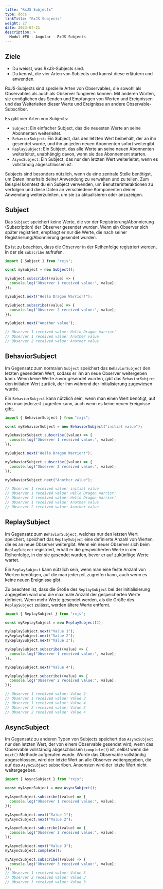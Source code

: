 ```yaml
---
title: "RxJS Subjects"
type: docs
linkTitle: "RxJS Subjects"
weight: 27
date: 2023-04-21
description: >
  Modul #F6 - Angular - RxJS Subjects
---
```


## Ziele

- Du weisst, was RxJS-Subjects sind.
- Du kennst, die vier Arten von Subjects und kannst diese erläutern und anwenden.

RxJS-Subjects sind spezielle Arten von Observables, die sowohl als Observables als auch als Observer fungieren können. Mit anderen Worten, sie ermöglichen das Senden und Empfangen von Werten und Ereignissen und das Weiterleiten dieser Werte und Ereignisse an andere Observable-Subscriber.

Es gibt vier Arten von Subjects:

- `Subject`: Ein einfacher Subject, das die neuesten Werte an seine Abonnenten weiterleitet.
- `BehaviorSubject`: Ein Subject, das den letzten Wert beibehält, der an ihn gesendet wurde, und ihn an jeden neuen Abonnenten sofort weitergibt.
- `ReplaySubject`: Ein Subject, das alle Werte an seine neuen Abonnenten weiterleitet, unabhängig davon, wann sie das Abonnement starten.
- `AsyncSubject`: Ein Subject, das nur den letzten Wert weiterleitet, wenn es vollständig abgeschlossen ist.

Subjects sind besonders nützlich, wenn du eine zentrale Stelle benötigst, um Daten innerhalb deiner Anwendung zu verwalten und zu teilen. Zum Beispiel könntest du ein Subject verwenden, um Benutzerinteraktionen zu verfolgen und diese Daten an verschiedene Komponenten deiner Anwendung weiterzuleiten, um sie zu aktualisieren oder anzuzeigen.

## Subject

Das `Subject` speichert keine Werte, die vor der Registrierung/Abonnierung (Subscription) der Observer gesendet wurden. Wenn ein Observer sich später registriert, empfängt er nur die Werte, die nach seiner Registrierung/Abonnierung gesendet wurden.

Es ist zu beachten, dass die Observer in der Reihenfolge registriert werden, in der sie `subscribe` aufrufen.

```typescript
import { Subject } from "rxjs";

const mySubject = new Subject();

mySubject.subscribe((value) => {
  console.log("Observer 1 received value:", value);
});

mySubject.next("Hello Dragon Warrior!");

mySubject.subscribe((value) => {
  console.log("Observer 2 received value:", value);
});

mySubject.next("Another value");

// Observer 1 received value: Hello Dragon Warrior!
// Observer 1 received value: Another value
// Observer 2 received value: Another value
```

## BehaviorSubject

Im Gegensatz zum normalen `Subject` speichert das `BehaviorSubject` den letzten gesendeten Wert, sodass er ihn an neue Observer weitergeben kann. Wenn keine Werte zuvor gesendet wurden, gibt das `BehaviorSubject` den initialen Wert zurück, der ihm während der Initialisierung zugewiesen wurde.

Ein `BehaviorSubject` kann nützlich sein, wenn man einen Wert benötigt, auf den man jederzeit zugreifen kann, auch wenn es keine neuen Ereignisse gibt.

```typescript
import { BehaviorSubject } from "rxjs";

const myBehaviorSubject = new BehaviorSubject("initial value");

myBehaviorSubject.subscribe((value) => {
  console.log("Observer 1 received value:", value);
});

mySubject.next("Hello Dragon Warrior!");

myBehaviorSubject.subscribe((value) => {
  console.log("Observer 2 received value:", value);
});

myBehaviorSubject.next("Another value");

// Observer 1 received value: initial value
// Observer 1 received value: Hello Dragon Warrior!
// Observer 2 received value: Hello Dragon Warrior!
// Observer 1 received value: Another value
// Observer 2 received value: Another value
```

## ReplaySubject

Im Gegensatz zum `BehaviorSubject`, welches nur den letzten Wert speichert, speichert das `ReplaySubject` eine definierte Anzahl von Werten, die es an neue Observer weitergibt. Wenn ein neuer Observer sich beim `ReplaySubject` registriert, erhält er die gespeicherten Werte in der Reihenfolge, in der sie gesendet wurden, bevor er auf zukünftige Werte wartet.

Ein `ReplaySubject` kann nützlich sein, wenn man eine feste Anzahl von Werten benötigen, auf die man jederzeit zugreifen kann, auch wenn es keine neuen Ereignisse gibt.

Zu beachten ist, dass die Größe des `ReplaySubject` bei der Initialisierung angegeben wird und die maximale Anzahl der gespeicherten Werte definiert. Wenn mehr Werte gesendet werden, als die Größe des `ReplaySubject` zulässt, werden ältere Werte entfernt.

```typescript
import { ReplaySubject } from "rxjs";

const myReplaySubject = new ReplaySubject(2);

myReplaySubject.next("Value 1");
myReplaySubject.next("Value 2");
myReplaySubject.next("Value 3");

myReplaySubject.subscribe((value) => {
  console.log("Observer 1 received value:", value);
});

myReplaySubject.next("Value 4");

myReplaySubject.subscribe((value) => {
  console.log("Observer 2 received value:", value);
});

// Observer 1 received value: Value 2
// Observer 1 received value: Value 3
// Observer 1 received value: Value 4
// Observer 2 received value: Value 3
// Observer 2 received value: Value 4
```

## AsyncSubject

Im Gegensatz zu anderen Typen von Subjects speichert das `AsyncSubject` nur den letzten Wert, der von einem Observable gesendet wird, wenn das Observable vollständig abgeschlossen (`complete()`) ist, selbst wenn die `next()` Methode aufgerufen wurde. Wurde das Observable vollständig abgeschlossen, wird der letzte Wert an alle Observer weitergegeben, die auf das `AsyncSubject` subscriben. Ansonsten wird der letzte Wert nicht weitergegeben.

```typescript
import { AsyncSubject } from "rxjs";

const myAsyncSubject = new AsyncSubject();

myAsyncSubject.subscribe((value) => {
  console.log("Observer 1 received value:", value);
});

myAsyncSubject.next("Value 1");
myAsyncSubject.next("Value 2");

myAsyncSubject.subscribe((value) => {
  console.log("Observer 2 received value:", value);
});

myAsyncSubject.next("Value 3");
myAsyncSubject.complete();

myAsyncSubject.subscribe((value) => {
  console.log("Observer 3 received value:", value);
});
// Observer 1 received value: Value 3
// Observer 2 received value: Value 3
// Observer 3 received value: Value 3
```
